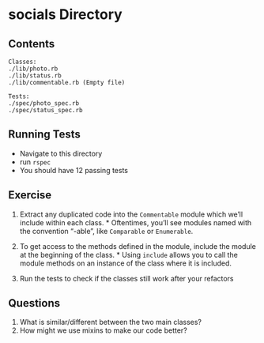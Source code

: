 # socials Directory

## Contents
```
Classes:
./lib/photo.rb
./lib/status.rb
./lib/commentable.rb (Empty file)

Tests:
./spec/photo_spec.rb
./spec/status_spec.rb
```

## Running Tests

* Navigate to this directory
* run `rspec`
* You should have 12 passing tests

## Exercise
  1. Extract any duplicated code into the `Commentable` module which we’ll include within each class.
    * Oftentimes, you’ll see modules named with the convention “-able”, like `Comparable` or `Enumerable`.

  1. To get access to the methods defined in the module, include the module at the beginning of the class.
    * Using `include` allows you to call the module methods on an instance of the class where it is included.

  1. Run the tests to check if the classes still work after your refactors

## Questions
  1. What is similar/different between the two main classes?
  2. How might we use mixins to make our code better?
